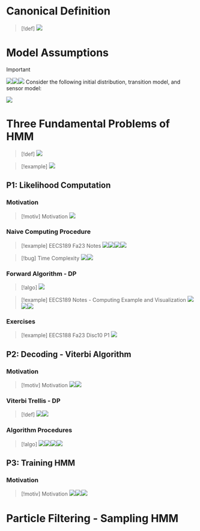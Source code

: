 # Canonical Definition
> [!def]
> ![](4_Hidden_Markov_Model.assets/image-20240303213113873.png)

# Model Assumptions
> [!important]
> ![](4_Hidden_Markov_Model.assets/image-20240303213144269.png)![](4_Hidden_Markov_Model.assets/image-20240418170007885.png)![](4_Hidden_Markov_Model.assets/image-20240418170036085.png)
> Consider the following initial distribution, transition model, and sensor model:
> 
> ![](4_Hidden_Markov_Model.assets/image-20240418170053297.png)





# Three Fundamental Problems of HMM
> [!def]
> ![](4_Hidden_Markov_Model.assets/image-20240303213759004.png)

> [!example]
> ![](4_Hidden_Markov_Model.assets/image-20240303213836778.png)




## P1: Likelihood Computation
### Motivation
> [!motiv] Motivation
> ![](4_Hidden_Markov_Model.assets/image-20240303213923371.png)


### Naive Computing Procedure
> [!example] EECS189 Fa23 Notes
> ![](4_Hidden_Markov_Model.assets/image-20240303214258319.png)![](4_Hidden_Markov_Model.assets/image-20240303214346414.png)![](4_Hidden_Markov_Model.assets/image-20240303214415339.png)![](4_Hidden_Markov_Model.assets/image-20240303214520383.png)

> [!bug] Time Complexity
> ![](4_Hidden_Markov_Model.assets/image-20240304125608545.png)![](4_Hidden_Markov_Model.assets/image-20240303214855641.png)





### Forward Algorithm - DP
> [!algo]
> ![](4_Hidden_Markov_Model.assets/image-20240303215930656.png)

> [!example] EECS189 Notes - Computing Example and Visualization
> ![](4_Hidden_Markov_Model.assets/image-20240303215737286.png)![](4_Hidden_Markov_Model.assets/image-20240303215723916.png)![](4_Hidden_Markov_Model.assets/image-20240303215906932.png)



### Exercises
> [!example] EECS188 Fa23 Disc10 P1
> ![](4_Hidden_Markov_Model.assets/image-20240418171004819.png)





## P2: Decoding - Viterbi Algorithm
### Motivation
> [!motiv] Motivation
> ![](4_Hidden_Markov_Model.assets/image-20240303220543630.png)![](4_Hidden_Markov_Model.assets/image-20240303221604926.png)


### Viterbi Trellis - DP
> [!def]
> ![](4_Hidden_Markov_Model.assets/image-20240303221719392.png)![](4_Hidden_Markov_Model.assets/image-20240303221752097.png)


### Algorithm Procedures
> [!algo]
> ![](4_Hidden_Markov_Model.assets/image-20240303221949962.png)![](4_Hidden_Markov_Model.assets/image-20240303222002928.png)![](4_Hidden_Markov_Model.assets/image-20240303222047068.png)![](4_Hidden_Markov_Model.assets/image-20240303222110071.png)



## P3: Training HMM 
### Motivation
> [!motiv] Motivation
> ![](4_Hidden_Markov_Model.assets/image-20240303222346041.png)![](4_Hidden_Markov_Model.assets/image-20240303222353178.png)![](4_Hidden_Markov_Model.assets/image-20240418172545267.png)









# Particle Filtering - Sampling HMM






